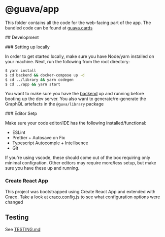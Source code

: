 # @guava/app

This folder contains all the code for the web-facing part of the app.
The bundled code can be found at [guava.cards](https://guava.cards)

## Development

### Setting up locally

In order to get started locally, make sure you have Node/yarn installed on your machine.
Next, run the following from the root directory:

```bash
$ yarn install
$ cd backend && docker-compose up -d
$ cd ../library && yarn codegen
$ cd ../app && yarn start
```

You want to make sure you have the [backend](../backend/README.md) up and running before booting up the dev server.
You also want to generate/re-generate the GraphQL artefacts in the `@guva/library` package

### Editor Setp

Make sure your code editor/IDE has the following installed/functional:

- ESLint
- Prettier + Autosave on Fix
- Typescript Autocomple + Intellisence
- Git

If you're using vscode, these should come out of the box requiring only minimal configration.
Other editors may require more/less setup, but make sure you have these up and running.

### Create React App

This project was bootstrapped using Create React App and extended with Craco.
Take a look at [craco.config.js](./craco.config.js) to see what configuration options were changed

## Testing

See [TESTING.md](../TESTING.md)